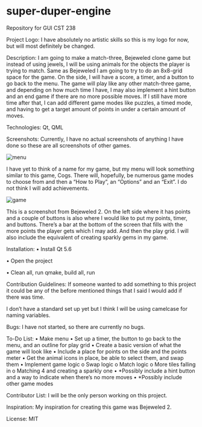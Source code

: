 # super-duper-engine
Repository for GUI CST 238

Project Logo: I have absolutely no artistic skills so this is my logo for now, but will most definitely be changed.

Description: I am going to make a match-three, Bejeweled clone game but instead of using jewels, I will be using animals for the objects the player is trying to match. Same as Bejeweled I am going to try to do an 8x8-grid space for the game. On the side, I will have a score, a timer, and a button to go back to the menu. The game will play like any other match-three game, and depending on how much time I have, I may also implement a hint button and an end game if there are no more possible moves. If I still have more time after that, I can add different game modes like puzzles, a timed mode, and having to get a target amount of points in under a certain amount of moves. 

Technologies: Qt, QML

Screenshots: Currently, I have no actual screenshots of anything I have done so these are all screenshots of other games. 

  ![menu](http://www.androidtapp.com/wp-content/uploads/2013/01/Cogs-Menu.png)

I have yet to think of a name for my game, but my menu will look something similar to this game, Cogs. There will, hopefully, be numerous game modes to choose from and then a “How to Play”, an “Options” and an “Exit”. I do not think I will add achievements. 

![game](http://www.pix123.com/gamesandcash//201601/Jan27/462466_bejeweled2xbla.jpg)

This is a screenshot from Bejeweled 2. On the left side where it has points and a couple of buttons is also where I would like to put my points, timer, and buttons. There’s a bar at the bottom of the screen that fills with the more points the player gets which I may add. And then the play grid. I will also include the equivalent of creating sparkly gems in my game. 

Installation:
•	Install Qt 5.6

•	Open the project

•	Clean all, run qmake, build all, run

Contribution Guidelines: If someone wanted to add something to this project it could be any of the before mentioned things that I said I would add if there was time.

I don’t have a standard set up yet but I think I will be using camelcase for naming variables.

Bugs: I have not started, so there are currently no bugs.

To-Do List:
•	Make menu
•	Set up a timer, the button to go back to the menu, and an outline for play grid
•	Create a basic version of what the game will look like
•	Include a place for points on the side and the points meter
•	Get the animal icons in place, be able to select them, and swap them
•	Implement game logic
  o	Swap logic
  o	Match logic
  o	More tiles falling in
  o	Matching 4 and creating a sparkly one
•	*Possibly include a hint button and a way to indicate when there’s no more moves
•	*Possibly include other game modes

Contributor List: I will be the only person working on this project.

Inspiration: My inspiration for creating this game was Bejeweled 2.

License: MIT
